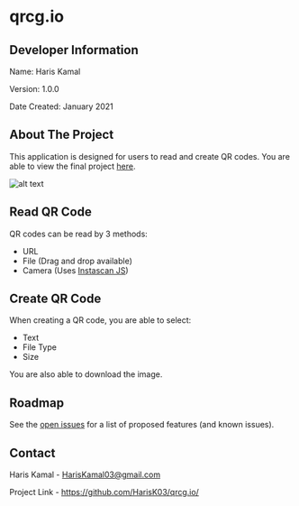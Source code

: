 # qrcg.io #

## Developer Information ##

Name: Haris Kamal

Version: 1.0.0

Date Created: January 2021

## About The Project ##

This application is designed for users to read and create QR codes. You are able to view the final project [here](https://qrcgio.hariskamal.repl.co/ "qrcg.io").

![alt text](https://i.imgur.com/43516kP.png)

## Read QR Code ##
QR codes can be read by 3 methods:
* URL
* File (Drag and drop available)
* Camera (Uses [Instascan JS](https://github.com/schmich/instascan))

## Create QR Code ##
When creating a QR code, you are able to select:
* Text
* File Type
* Size

You are also able to download the image.

## Roadmap ##

See the [open issues](https://github.com/HarisK03/qrcg.io/issues "Issues") for a list of proposed features (and known issues).

## Contact ##

Haris Kamal - HarisKamal03@gmail.com

Project Link - https://github.com/HarisK03/qrcg.io/
